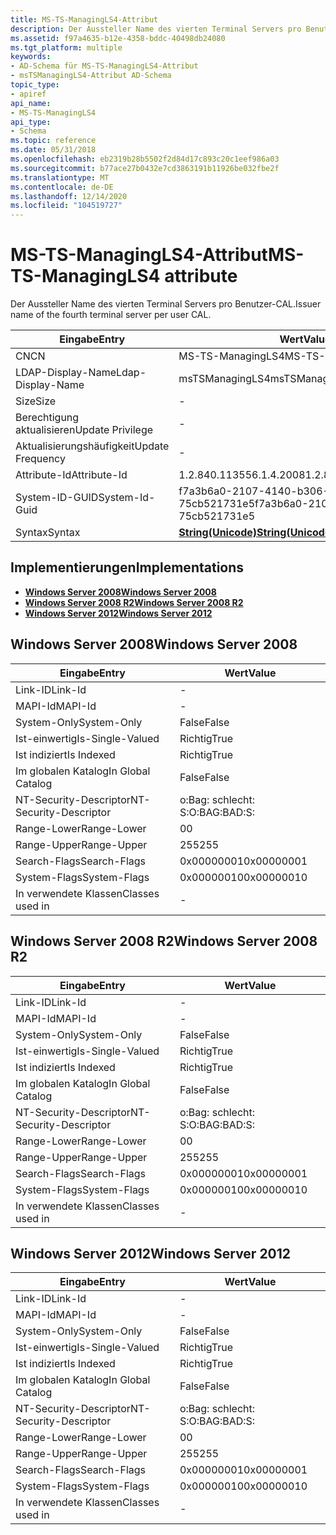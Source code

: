 ```yaml
---
title: MS-TS-ManagingLS4-Attribut
description: Der Aussteller Name des vierten Terminal Servers pro Benutzer-CAL.
ms.assetid: f97a4635-b12e-4358-bddc-40498db24080
ms.tgt_platform: multiple
keywords:
- AD-Schema für MS-TS-ManagingLS4-Attribut
- msTSManagingLS4-Attribut AD-Schema
topic_type:
- apiref
api_name:
- MS-TS-ManagingLS4
api_type:
- Schema
ms.topic: reference
ms.date: 05/31/2018
ms.openlocfilehash: eb2319b28b5502f2d84d17c893c20c1eef986a03
ms.sourcegitcommit: b77ace27b0432e7cd3863191b11926be032fbe2f
ms.translationtype: MT
ms.contentlocale: de-DE
ms.lasthandoff: 12/14/2020
ms.locfileid: "104519727"
---
```

# <a name="ms-ts-managingls4-attribute"></a><span data-ttu-id="fd9f9-105">MS-TS-ManagingLS4-Attribut</span><span class="sxs-lookup"><span data-stu-id="fd9f9-105">MS-TS-ManagingLS4 attribute</span></span>

<span data-ttu-id="fd9f9-106">Der Aussteller Name des vierten Terminal Servers pro Benutzer-CAL.</span><span class="sxs-lookup"><span data-stu-id="fd9f9-106">Issuer name of the fourth terminal server per user CAL.</span></span>



| <span data-ttu-id="fd9f9-107">Eingabe</span><span class="sxs-lookup"><span data-stu-id="fd9f9-107">Entry</span></span> | <span data-ttu-id="fd9f9-108">Wert</span><span class="sxs-lookup"><span data-stu-id="fd9f9-108">Value</span></span> |
|-------------------|---------------------------------------------|
| <span data-ttu-id="fd9f9-109">CN</span><span class="sxs-lookup"><span data-stu-id="fd9f9-109">CN</span></span>                | <span data-ttu-id="fd9f9-110">MS-TS-ManagingLS4</span><span class="sxs-lookup"><span data-stu-id="fd9f9-110">MS-TS-ManagingLS4</span></span>                           |
| <span data-ttu-id="fd9f9-111">LDAP-Display-Name</span><span class="sxs-lookup"><span data-stu-id="fd9f9-111">Ldap-Display-Name</span></span> | <span data-ttu-id="fd9f9-112">msTSManagingLS4</span><span class="sxs-lookup"><span data-stu-id="fd9f9-112">msTSManagingLS4</span></span>                             |
| <span data-ttu-id="fd9f9-113">Size</span><span class="sxs-lookup"><span data-stu-id="fd9f9-113">Size</span></span>              | \-                                          |
| <span data-ttu-id="fd9f9-114">Berechtigung aktualisieren</span><span class="sxs-lookup"><span data-stu-id="fd9f9-114">Update Privilege</span></span>  | \-                                          |
| <span data-ttu-id="fd9f9-115">Aktualisierungshäufigkeit</span><span class="sxs-lookup"><span data-stu-id="fd9f9-115">Update Frequency</span></span>  | \-                                          |
| <span data-ttu-id="fd9f9-116">Attribute-Id</span><span class="sxs-lookup"><span data-stu-id="fd9f9-116">Attribute-Id</span></span>      | <span data-ttu-id="fd9f9-117">1.2.840.113556.1.4.2008</span><span class="sxs-lookup"><span data-stu-id="fd9f9-117">1.2.840.113556.1.4.2008</span></span>                     |
| <span data-ttu-id="fd9f9-118">System-ID-GUID</span><span class="sxs-lookup"><span data-stu-id="fd9f9-118">System-Id-Guid</span></span>    | <span data-ttu-id="fd9f9-119">f7a3b6a0-2107-4140-b306-75cb521731e5</span><span class="sxs-lookup"><span data-stu-id="fd9f9-119">f7a3b6a0-2107-4140-b306-75cb521731e5</span></span>        |
| <span data-ttu-id="fd9f9-120">Syntax</span><span class="sxs-lookup"><span data-stu-id="fd9f9-120">Syntax</span></span>            | [<span data-ttu-id="fd9f9-121">**String(Unicode)**</span><span class="sxs-lookup"><span data-stu-id="fd9f9-121">**String(Unicode)**</span></span>](s-string-unicode.md) |



## <a name="implementations"></a><span data-ttu-id="fd9f9-122">Implementierungen</span><span class="sxs-lookup"><span data-stu-id="fd9f9-122">Implementations</span></span>

-   [<span data-ttu-id="fd9f9-123">**Windows Server 2008**</span><span class="sxs-lookup"><span data-stu-id="fd9f9-123">**Windows Server 2008**</span></span>](#windows-server-2008)
-   [<span data-ttu-id="fd9f9-124">**Windows Server 2008 R2**</span><span class="sxs-lookup"><span data-stu-id="fd9f9-124">**Windows Server 2008 R2**</span></span>](#windows-server-2008-r2)
-   [<span data-ttu-id="fd9f9-125">**Windows Server 2012**</span><span class="sxs-lookup"><span data-stu-id="fd9f9-125">**Windows Server 2012**</span></span>](#windows-server-2012)

## <a name="windows-server-2008"></a><span data-ttu-id="fd9f9-126">Windows Server 2008</span><span class="sxs-lookup"><span data-stu-id="fd9f9-126">Windows Server 2008</span></span>



| <span data-ttu-id="fd9f9-127">Eingabe</span><span class="sxs-lookup"><span data-stu-id="fd9f9-127">Entry</span></span> | <span data-ttu-id="fd9f9-128">Wert</span><span class="sxs-lookup"><span data-stu-id="fd9f9-128">Value</span></span> |
|------------------------|--------------|
| <span data-ttu-id="fd9f9-129">Link-ID</span><span class="sxs-lookup"><span data-stu-id="fd9f9-129">Link-Id</span></span>                | \-           |
| <span data-ttu-id="fd9f9-130">MAPI-Id</span><span class="sxs-lookup"><span data-stu-id="fd9f9-130">MAPI-Id</span></span>                | \-           |
| <span data-ttu-id="fd9f9-131">System-Only</span><span class="sxs-lookup"><span data-stu-id="fd9f9-131">System-Only</span></span>            | <span data-ttu-id="fd9f9-132">False</span><span class="sxs-lookup"><span data-stu-id="fd9f9-132">False</span></span>        |
| <span data-ttu-id="fd9f9-133">Ist-einwertig</span><span class="sxs-lookup"><span data-stu-id="fd9f9-133">Is-Single-Valued</span></span>       | <span data-ttu-id="fd9f9-134">Richtig</span><span class="sxs-lookup"><span data-stu-id="fd9f9-134">True</span></span>         |
| <span data-ttu-id="fd9f9-135">Ist indiziert</span><span class="sxs-lookup"><span data-stu-id="fd9f9-135">Is Indexed</span></span>             | <span data-ttu-id="fd9f9-136">Richtig</span><span class="sxs-lookup"><span data-stu-id="fd9f9-136">True</span></span>         |
| <span data-ttu-id="fd9f9-137">Im globalen Katalog</span><span class="sxs-lookup"><span data-stu-id="fd9f9-137">In Global Catalog</span></span>      | <span data-ttu-id="fd9f9-138">False</span><span class="sxs-lookup"><span data-stu-id="fd9f9-138">False</span></span>        |
| <span data-ttu-id="fd9f9-139">NT-Security-Descriptor</span><span class="sxs-lookup"><span data-stu-id="fd9f9-139">NT-Security-Descriptor</span></span> | <span data-ttu-id="fd9f9-140">o:Bag: schlecht: S:</span><span class="sxs-lookup"><span data-stu-id="fd9f9-140">O:BAG:BAD:S:</span></span> |
| <span data-ttu-id="fd9f9-141">Range-Lower</span><span class="sxs-lookup"><span data-stu-id="fd9f9-141">Range-Lower</span></span>            | <span data-ttu-id="fd9f9-142">0</span><span class="sxs-lookup"><span data-stu-id="fd9f9-142">0</span></span>            |
| <span data-ttu-id="fd9f9-143">Range-Upper</span><span class="sxs-lookup"><span data-stu-id="fd9f9-143">Range-Upper</span></span>            | <span data-ttu-id="fd9f9-144">255</span><span class="sxs-lookup"><span data-stu-id="fd9f9-144">255</span></span>          |
| <span data-ttu-id="fd9f9-145">Search-Flags</span><span class="sxs-lookup"><span data-stu-id="fd9f9-145">Search-Flags</span></span>           | <span data-ttu-id="fd9f9-146">0x00000001</span><span class="sxs-lookup"><span data-stu-id="fd9f9-146">0x00000001</span></span>   |
| <span data-ttu-id="fd9f9-147">System-Flags</span><span class="sxs-lookup"><span data-stu-id="fd9f9-147">System-Flags</span></span>           | <span data-ttu-id="fd9f9-148">0x00000010</span><span class="sxs-lookup"><span data-stu-id="fd9f9-148">0x00000010</span></span>   |
| <span data-ttu-id="fd9f9-149">In verwendete Klassen</span><span class="sxs-lookup"><span data-stu-id="fd9f9-149">Classes used in</span></span>        | \-           |



## <a name="windows-server-2008-r2"></a><span data-ttu-id="fd9f9-150">Windows Server 2008 R2</span><span class="sxs-lookup"><span data-stu-id="fd9f9-150">Windows Server 2008 R2</span></span>



| <span data-ttu-id="fd9f9-151">Eingabe</span><span class="sxs-lookup"><span data-stu-id="fd9f9-151">Entry</span></span> | <span data-ttu-id="fd9f9-152">Wert</span><span class="sxs-lookup"><span data-stu-id="fd9f9-152">Value</span></span> |
|------------------------|--------------|
| <span data-ttu-id="fd9f9-153">Link-ID</span><span class="sxs-lookup"><span data-stu-id="fd9f9-153">Link-Id</span></span>                | \-           |
| <span data-ttu-id="fd9f9-154">MAPI-Id</span><span class="sxs-lookup"><span data-stu-id="fd9f9-154">MAPI-Id</span></span>                | \-           |
| <span data-ttu-id="fd9f9-155">System-Only</span><span class="sxs-lookup"><span data-stu-id="fd9f9-155">System-Only</span></span>            | <span data-ttu-id="fd9f9-156">False</span><span class="sxs-lookup"><span data-stu-id="fd9f9-156">False</span></span>        |
| <span data-ttu-id="fd9f9-157">Ist-einwertig</span><span class="sxs-lookup"><span data-stu-id="fd9f9-157">Is-Single-Valued</span></span>       | <span data-ttu-id="fd9f9-158">Richtig</span><span class="sxs-lookup"><span data-stu-id="fd9f9-158">True</span></span>         |
| <span data-ttu-id="fd9f9-159">Ist indiziert</span><span class="sxs-lookup"><span data-stu-id="fd9f9-159">Is Indexed</span></span>             | <span data-ttu-id="fd9f9-160">Richtig</span><span class="sxs-lookup"><span data-stu-id="fd9f9-160">True</span></span>         |
| <span data-ttu-id="fd9f9-161">Im globalen Katalog</span><span class="sxs-lookup"><span data-stu-id="fd9f9-161">In Global Catalog</span></span>      | <span data-ttu-id="fd9f9-162">False</span><span class="sxs-lookup"><span data-stu-id="fd9f9-162">False</span></span>        |
| <span data-ttu-id="fd9f9-163">NT-Security-Descriptor</span><span class="sxs-lookup"><span data-stu-id="fd9f9-163">NT-Security-Descriptor</span></span> | <span data-ttu-id="fd9f9-164">o:Bag: schlecht: S:</span><span class="sxs-lookup"><span data-stu-id="fd9f9-164">O:BAG:BAD:S:</span></span> |
| <span data-ttu-id="fd9f9-165">Range-Lower</span><span class="sxs-lookup"><span data-stu-id="fd9f9-165">Range-Lower</span></span>            | <span data-ttu-id="fd9f9-166">0</span><span class="sxs-lookup"><span data-stu-id="fd9f9-166">0</span></span>            |
| <span data-ttu-id="fd9f9-167">Range-Upper</span><span class="sxs-lookup"><span data-stu-id="fd9f9-167">Range-Upper</span></span>            | <span data-ttu-id="fd9f9-168">255</span><span class="sxs-lookup"><span data-stu-id="fd9f9-168">255</span></span>          |
| <span data-ttu-id="fd9f9-169">Search-Flags</span><span class="sxs-lookup"><span data-stu-id="fd9f9-169">Search-Flags</span></span>           | <span data-ttu-id="fd9f9-170">0x00000001</span><span class="sxs-lookup"><span data-stu-id="fd9f9-170">0x00000001</span></span>   |
| <span data-ttu-id="fd9f9-171">System-Flags</span><span class="sxs-lookup"><span data-stu-id="fd9f9-171">System-Flags</span></span>           | <span data-ttu-id="fd9f9-172">0x00000010</span><span class="sxs-lookup"><span data-stu-id="fd9f9-172">0x00000010</span></span>   |
| <span data-ttu-id="fd9f9-173">In verwendete Klassen</span><span class="sxs-lookup"><span data-stu-id="fd9f9-173">Classes used in</span></span>        | \-           |



## <a name="windows-server-2012"></a><span data-ttu-id="fd9f9-174">Windows Server 2012</span><span class="sxs-lookup"><span data-stu-id="fd9f9-174">Windows Server 2012</span></span>



| <span data-ttu-id="fd9f9-175">Eingabe</span><span class="sxs-lookup"><span data-stu-id="fd9f9-175">Entry</span></span> | <span data-ttu-id="fd9f9-176">Wert</span><span class="sxs-lookup"><span data-stu-id="fd9f9-176">Value</span></span> |
|------------------------|--------------|
| <span data-ttu-id="fd9f9-177">Link-ID</span><span class="sxs-lookup"><span data-stu-id="fd9f9-177">Link-Id</span></span>                | \-           |
| <span data-ttu-id="fd9f9-178">MAPI-Id</span><span class="sxs-lookup"><span data-stu-id="fd9f9-178">MAPI-Id</span></span>                | \-           |
| <span data-ttu-id="fd9f9-179">System-Only</span><span class="sxs-lookup"><span data-stu-id="fd9f9-179">System-Only</span></span>            | <span data-ttu-id="fd9f9-180">False</span><span class="sxs-lookup"><span data-stu-id="fd9f9-180">False</span></span>        |
| <span data-ttu-id="fd9f9-181">Ist-einwertig</span><span class="sxs-lookup"><span data-stu-id="fd9f9-181">Is-Single-Valued</span></span>       | <span data-ttu-id="fd9f9-182">Richtig</span><span class="sxs-lookup"><span data-stu-id="fd9f9-182">True</span></span>         |
| <span data-ttu-id="fd9f9-183">Ist indiziert</span><span class="sxs-lookup"><span data-stu-id="fd9f9-183">Is Indexed</span></span>             | <span data-ttu-id="fd9f9-184">Richtig</span><span class="sxs-lookup"><span data-stu-id="fd9f9-184">True</span></span>         |
| <span data-ttu-id="fd9f9-185">Im globalen Katalog</span><span class="sxs-lookup"><span data-stu-id="fd9f9-185">In Global Catalog</span></span>      | <span data-ttu-id="fd9f9-186">False</span><span class="sxs-lookup"><span data-stu-id="fd9f9-186">False</span></span>        |
| <span data-ttu-id="fd9f9-187">NT-Security-Descriptor</span><span class="sxs-lookup"><span data-stu-id="fd9f9-187">NT-Security-Descriptor</span></span> | <span data-ttu-id="fd9f9-188">o:Bag: schlecht: S:</span><span class="sxs-lookup"><span data-stu-id="fd9f9-188">O:BAG:BAD:S:</span></span> |
| <span data-ttu-id="fd9f9-189">Range-Lower</span><span class="sxs-lookup"><span data-stu-id="fd9f9-189">Range-Lower</span></span>            | <span data-ttu-id="fd9f9-190">0</span><span class="sxs-lookup"><span data-stu-id="fd9f9-190">0</span></span>            |
| <span data-ttu-id="fd9f9-191">Range-Upper</span><span class="sxs-lookup"><span data-stu-id="fd9f9-191">Range-Upper</span></span>            | <span data-ttu-id="fd9f9-192">255</span><span class="sxs-lookup"><span data-stu-id="fd9f9-192">255</span></span>          |
| <span data-ttu-id="fd9f9-193">Search-Flags</span><span class="sxs-lookup"><span data-stu-id="fd9f9-193">Search-Flags</span></span>           | <span data-ttu-id="fd9f9-194">0x00000001</span><span class="sxs-lookup"><span data-stu-id="fd9f9-194">0x00000001</span></span>   |
| <span data-ttu-id="fd9f9-195">System-Flags</span><span class="sxs-lookup"><span data-stu-id="fd9f9-195">System-Flags</span></span>           | <span data-ttu-id="fd9f9-196">0x00000010</span><span class="sxs-lookup"><span data-stu-id="fd9f9-196">0x00000010</span></span>   |
| <span data-ttu-id="fd9f9-197">In verwendete Klassen</span><span class="sxs-lookup"><span data-stu-id="fd9f9-197">Classes used in</span></span>        | \-           |



 

 




